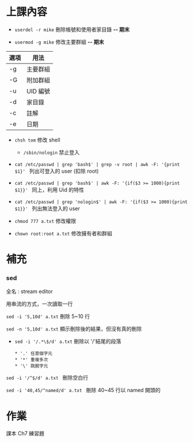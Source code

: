 # 上課內容

* `userdel -r mike` 刪除帳號和使用者家目錄 **-- 期末**

* `usermod -g mike` 修改主要群組 **-- 期末**
      
|選項|用法| 
|---|---|
|-g|主要群組|
|-G|附加群組|
|-u|UID 編號|
|-d|家目錄 |
|-c|註解|
|-e|日期|

* `chsh tom` 修改 shell

    * `/sbin/nologin` 禁止登入

* `cat /etc/passwd | grep 'bash$' | grep -v root | awk -F: '{print $1}' ` 列出可登入的 user (扣除 root)

* `cat /etc/passwd | grep 'bash$' | awk -F: '{if($3 >= 1000){print $1}}' ` 同上，利用 Uid 的特性

* `cat /etc/passwd | grep 'nologin$' | awk -F: '{if($3 >= 1000){print $1}}' ` 列出無法登入的 user

* `chmod 777 a.txt` 修改權限

* `chown root:root a.txt` 修改擁有者和群組

# 補充

### sed

全名 : stream editor 

用串流的方式，一次讀取一行

`sed -i '5,10d' a.txt` 刪除 5~10 行

`sed -n '5,10d' a.txt` 顯示刪除後的結果，但沒有真的刪除

* `sed -i '/.*\$/d' a.txt` 刪除以 '/'結尾的段落
   
      * '.' 任意個字元
      * '*' 重複多次
      * '\' 跳脫字元

`sed -i '/^$/d' a.txt ` 刪除空白行

`sed -i '40,45/^named/d' a.txt ` 刪除 40~45 行以 named 開頭的

# 作業

課本 Ch7 練習題
